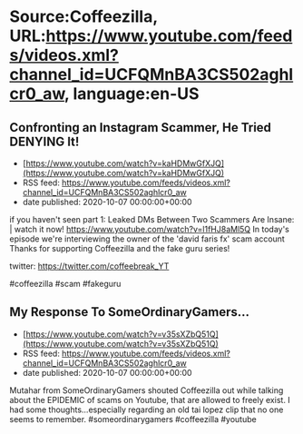 # Source:Coffeezilla, URL:https://www.youtube.com/feeds/videos.xml?channel_id=UCFQMnBA3CS502aghlcr0_aw, language:en-US

## Confronting an Instagram Scammer, He Tried DENYING It!
 - [https://www.youtube.com/watch?v=kaHDMwGfXJQ](https://www.youtube.com/watch?v=kaHDMwGfXJQ)
 - RSS feed: https://www.youtube.com/feeds/videos.xml?channel_id=UCFQMnBA3CS502aghlcr0_aw
 - date published: 2020-10-07 00:00:00+00:00

if you haven't seen part 1: Leaked DMs Between Two Scammers Are Insane:  
| watch it now! https://www.youtube.com/watch?v=l1fHJ8aMl5Q
In today's episode we're interviewing the owner of the 'david faris fx' scam account
Thanks for supporting Coffeezilla and the fake guru series!

twitter: https://twitter.com/coffeebreak_YT

#coffeezilla #scam #fakeguru

## My Response To SomeOrdinaryGamers...
 - [https://www.youtube.com/watch?v=v35sXZbQ51Q](https://www.youtube.com/watch?v=v35sXZbQ51Q)
 - RSS feed: https://www.youtube.com/feeds/videos.xml?channel_id=UCFQMnBA3CS502aghlcr0_aw
 - date published: 2020-10-07 00:00:00+00:00

Mutahar from SomeOrdinaryGamers shouted Coffeezilla out while talking about the EPIDEMIC of scams on Youtube, that are allowed to freely exist. I had some thoughts...especially regarding an old tai lopez clip that no one seems to remember.
#someordinarygamers #coffeezilla #youtube

